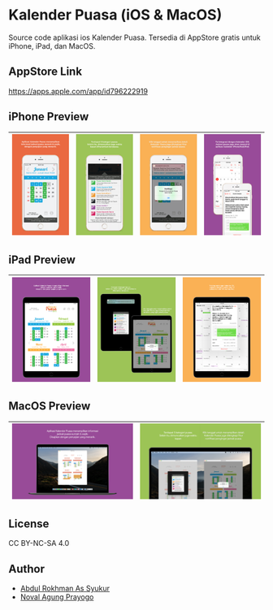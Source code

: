 # Kalender Puasa (iOS & MacOS)

Source code aplikasi ios Kalender Puasa. Tersedia di AppStore gratis untuk iPhone, iPad, dan MacOS.

## AppStore Link

https://apps.apple.com/app/id796222919

## iPhone Preview

| ![](resources/Screenshots/5/preview%201%20-%20front.jpg) | ![](resources/Screenshots/5/preview%202%20-%20category.jpg) | ![](resources/Screenshots/5/preview%203%20-%20notification.jpg) | ![](resources/Screenshots/5/preview%204%20-%20calendar.jpg) |
|-|-|-|-|

## iPad Preview

| ![](resources/Screenshots/ipad/preview%201%20-%20front.jpg) | ![](resources/Screenshots/ipad/preview%202%20-%20category.jpg) | ![](resources/Screenshots/ipad/preview%203%20-%20calendar.jpg) |
|-|-|-|

## MacOS Preview

| ![](resources/Screenshots/mac/preview%201%20-%20front.png) | ![](resources/Screenshots/mac/preview%202%20-%20category.png) |
|-|-|

## License

CC BY-NC-SA 4.0

## Author

- [Abdul Rokhman As Syukur](https://linktr.ee/anasyukr)
- [Noval Agung Prayogo](https://novalagung.com)
